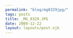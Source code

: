 ```yaml
---
permalink: "blog/mg8329jpg/"
tags: posts
title: _MG_8329.JPG
date: 2009-12-22
layout: layouts/post.njk
---
```


